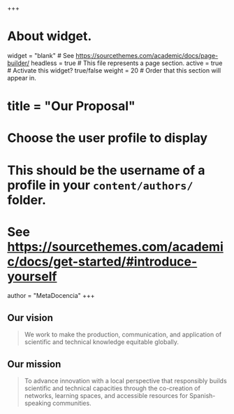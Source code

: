 +++
# About widget.
widget = "blank"  # See https://sourcethemes.com/academic/docs/page-builder/
headless = true  # This file represents a page section.
active = true  # Activate this widget? true/false
weight = 20  # Order that this section will appear in.

# title = "Our Proposal"

# Choose the user profile to display
# This should be the username of a profile in your `content/authors/` folder.
# See https://sourcethemes.com/academic/docs/get-started/#introduce-yourself
author = "MetaDocencia"
+++

## Our vision
> We work to make the production, communication, and application of scientific and technical knowledge equitable globally.

## Our mission
> To advance innovation with a local perspective that responsibly builds scientific and technical capacities through the co-creation of networks, learning spaces, and accessible resources for Spanish-speaking communities.


